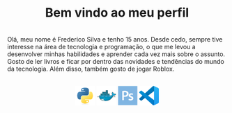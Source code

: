 <h1 align="center"> Bem vindo ao meu perfil </h1>

<br>
Olá, meu nome é Frederico Silva e tenho 15 anos. Desde cedo, sempre tive interesse na área de tecnologia e programação, o que me levou a desenvolver minhas habilidades e aprender cada vez mais sobre o assunto. Gosto de ler livros e ficar por dentro das novidades e tendências do mundo da tecnologia. Além disso, também gosto de jogar Roblox.
<br><br>
  
<p align="center">
  <img src="https://github.com/devicons/devicon/blob/master/icons/python/python-original.svg" alt="python" width="45" height="45" />
  <img src="https://github.com/devicons/devicon/blob/master/icons/docker/docker-original.svg" alt="docker" width="45" height="45" />
  <img src="https://github.com/devicons/devicon/blob/master/icons/photoshop/photoshop-plain.svg" alt="phshop" width="45" height="45" />
  <img src="https://github.com/devicons/devicon/blob/master/icons/vscode/vscode-original.svg" alt="vscode" width="45" height="45" />
</p>
